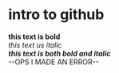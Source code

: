 # intro to github
**this text is bold**\
*this text us italic*\
***this text is both bold and italic***\
--OPS I MADE AN ERROR--
